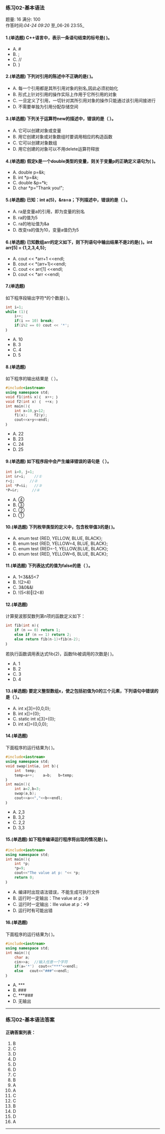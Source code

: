 
### 练习02-基本语法  
题量: 16 满分: 100  
作答时间:_04-24 09:20_ 至_06-26 23:55_  


#### 1.(单选题) C++语言中，表示一条语句结束的标号是(    )。  
- A. #  
- B. ;  
- C. //  
- D. }  

#### 2.(单选题) 下列对引用的陈述中不正确的是(     )。  
- A. 每一个引用都是其所引用对象的别名,因此必须初始化  
- B. 形式上针对引用的操作实际上作用于它所引用的对象  
- C. 一旦定义了引用，一切针对其所引用对象的操作只能通过该引用间接进行  
- D. 不需要单独为引用分配存储空间  

#### 3.(单选题) 下列关于运算符new的描述中，错误的是（     ）。  
- A. 它可以创建对象或变量  
- B. 用它创建对象或对象数组时要调用相应的构造函数  
- C. 它可以创建对象数组  
- D. 用它创建的对象可以不用delete运算符释放  

#### 4.(单选题) 假定k是一个double类型的变量，则关于变量p的正确定义语句为(     )。  
- A. double p=&k;  
- B. int *p=&k;  
- C. double &p=*k;  
- D. char *p="Thank you!";  

#### 5.(单选题) 已知：int a(5)，&ra=a；下列描述中，错误的是（     ）。  
- A. ra是变量a的引用，即为变量的别名  
- B. ra的值为5  
- C. ra的地址值为&a  
- D. 改变ra的值为10，变量a值仍为5  

#### 6.(单选题) 已知数组arr的定义如下，则下列语句中输出结果不是2的是(    )。int arr[5] = {1,2,3,4,5};  
- A. cout << *arr+1 <<endl;  
- B. cout << *(arr+1)<<endl;  
- C. cout << arr[1] <<endl;  
- D. cout << *arr <<endl;  

#### 7.(单选题)  
如下程序段输出字符*的个数是(    )。  
```cpp  
int i=1;  
while (1)｛  
    i++;  
    if(i == 10) break;  
    if(i%2 == 0) cout << '*';  
｝  
```  
- A. 10  
- B. 3  
- C. 4  
- D. 5  

#### 8.(单选题)  
如下程序的输出结果是（    ）。  
```cpp  
#include<iostream>  
using namespace std;  
void f1(int& x)｛  x++; ｝  
void f2(int x) ｛  ++x; ｝  
int main()｛  
    int x=10,y=12;  
    f1(x);   f2(y);  
    cout<<x+y<<endl;  
｝  
```  
- A. 22  
- B. 23  
- C. 24  
- D. 25  

#### 9.(单选题) 如下程序段中会产生编译错误的语句是（    ）。  
```cpp  
int i=0, j=1;  
int &r=i;    //①  
r=j;       //②  
int *P=&i;   //③  
*P=&r;      //④  
```  
- A. ④  
- B. ③  
- C. ②  
- D. ①  

#### 10.(单选题) 下列枚举类型的定义中，包含枚举值3的是(    )。  
- A. enum test {RED, YELLOW, BLUE, BLACK};  
- B. enum test {RED, YELLOW=4, BLUE, BLACK};  
- C. enum test {RED=-1, YELLOW,BLUE, BLACK};  
- D. enum test {RED, YELLOW=6, BLUE, BLACK};  

#### 11.(单选题) 下列表达式的值为false的是（    ）。  
- A. 1<3&&5<7  
- B. !(2>4)  
- C. 3&0&&l  
- D. !(5<8)‖(2<8)  

#### 12.(单选题)  
计算斐波那契数列第n项的函数定义如下：  
```cpp  
int fib(int n)｛  
    if (n == 0) return 1;  
    else if (n == 1) return 2;  
    else return fib(n-1)+fib(n-2);  
｝  
```  
若执行函数调用表达式fib(2)，函数fib被调用的次数是(    )。  
- A. 1  
- B. 2  
- C. 3  
- D. 4  

#### 13.(单选题) 要定义整型数组x，使之包括初值为0的三个元素，下列语句中错误的是（    ）。  
- A. int x[3]={0,0,0};  
- B. int x[]={0};  
- C. static int x[3]={0};  
- D. int x[]={0,0,0};  

#### 14.(单选题)  
下面程序的运行结果为(    )。  
```cpp  
#include<iostream>  
using namespace std;  
void swap(int&a, int b)｛  
    int  temp;  
    temp=a++;    a=b;   b=temp;  
｝  
int main()｛  
    int a=2,b=3;  
    swap(a,b);  
    cout<<a<<","<<b<<endl;  
｝  
```  
- A. 2,3  
- B. 3,2  
- C. 2,2  
- D. 3,3  

#### 15.(单选题) 如下程序编译运行程序将出现的情况是(     )。  
```cpp  
#include<iostream>  
using namespace std;  
int main()｛  
    int *p;  
    *p=9;  
    cout<<"The value at p: "<< *p;  
    return 0;  
｝  
```  
- A. 编译时出现语法错误，不能生成可执行文件  
- B. 运行时一定输出：The value at p：9  
- C. 运行时一定输出：llle value at p：*9  
- D. 运行时有可能出错  

#### 16.(单选题)  
下面程序的运行结果为(    )。  
```cpp  
#include<iostream>  
using namespace std;  
int main()｛  
    char a;  
    cin>>a;  //输入任意一个字符  
    if(a='*')  cout<<"***"<<endl;  
    else   cout<<"###"<<endl;  
｝  
```  
- A. ***  
- B. ###  
- C. ***###  
- D. 无输出

---


### 练习02-基本语法答案  
#### 正确答案列表：  
1. B  
2. C  
3. D  
4. D  
5. D  
6. D  
7. C  
8. B  
9. A  
10. A  
11. C  
12. C  
13. B  
14. D  
15. D  
16. A

---